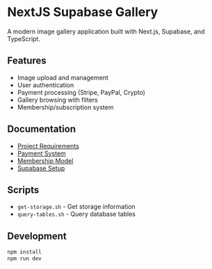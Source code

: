 # NextJS Supabase Gallery

A modern image gallery application built with Next.js, Supabase, and TypeScript.

## Features
- Image upload and management
- User authentication
- Payment processing (Stripe, PayPal, Crypto)
- Gallery browsing with filters
- Membership/subscription system

## Documentation
- [Project Requirements](docs/PRD.md)
- [Payment System](docs/payment.md)
- [Membership Model](docs/membership-model.md)
- [Supabase Setup](docs/supabase.md)

## Scripts
- `get-storage.sh` - Get storage information
- `query-tables.sh` - Query database tables

## Development
```bash
npm install
npm run dev
```
